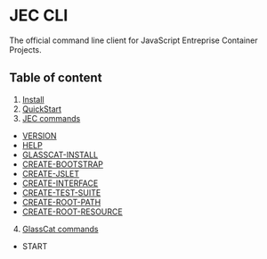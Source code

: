 # JEC CLI

The official command line client for JavaScript Entreprise Container Projects.

## Table of content

1. [Install](./docs/reference/jec-cli/jec-cli-install)
2. [QuickStart](./docs/reference/jec-cli/jec-cli-quickstart)
3. [JEC commands](./docs/reference/jec-cli/jec-commands/jec-commands)
  - [VERSION](./docs/reference/jec-cli/jec-commands/version)
  - [HELP](./docs/reference/jec-cli/jec-commands/help)
  - [GLASSCAT-INSTALL](./docs/reference/jec-cli/jec-commands/glasscat-install)
  - [CREATE-BOOTSTRAP](./docs/reference/jec-cli/jec-commands/create-bootstrap)
  - [CREATE-JSLET](./docs/reference/jec-cli/jec-commands/create-jslet)
  - [CREATE-INTERFACE](./docs/reference/jec-cli/jec-commands/create-interface)
  - [CREATE-TEST-SUITE](./docs/reference/jec-cli/jec-commands/create-test-suite)
  - [CREATE-ROOT-PATH](./docs/reference/jec-cli/jec-commands/create-root-path)
  - [CREATE-ROOT-RESOURCE](./docs/reference/jec-cli/jec-commands/create-root-resource)
4. [GlassCat commands](./docs/reference/jec-cli/glasscat-commands/glasscat-commands)
  - START